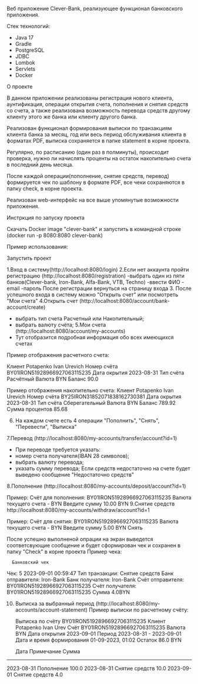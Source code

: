 Веб приложение Clever-Bank, реализующее функционал банковского приложения.

Стек технологий:
- Java 17
- Gradle
- PostgreSQL
- JDBC
- Lombok
- Servlets
- Docker

О проекте

В данном приложении реализованы регистрация нового клиента, аунтификация, операции открытия счета, 
пополнения и снятия средств со счета, а также реализована возможность перевода средств другому клиенту
этого же банка или  клиенту другого банка.

Реализован функционал формирования выписки по транзакциям клиента банка за месяц, год или весь период 
обслуживания клиента в форматах PDF, выписка сохраняется в папке statement в корне проекта.

Регулярно, по расписанию (один раз в полминуты), происходит проверка, нужно ли начислять
проценты на остаток накопительно счета в последний день месяца.

После каждой операции(пополнение, снятие средств, перевод) формируется чек по шаблону в формате PDF,
все чеки сохраняются в папку check, в корне проекта.

Реализован web-интерфейс на все выше упомянутые возможности приложения.

Инстркция по запуску проекта

Скачать Docker image "clever-bank" и запустить в командной строке (docker run -p 8080:8080 clever-bank) 

Пример использования:

Запустить проект

1.Вход в систему(http://localhost:8080/login)
2.Если нет аккаунта пройти регистрацию (http://localhost:8080/registration)
-выбрать один из пяти банков(Clever-bank, Iron-Bank, Alfa-Bank, VTB, Techno)
-ввести ФИО
-email
-пароль
После регистрации вернуться на страницу входа
3. После успешного входа в систему можно "Открыть счет" или посмотреть "Мои счета"
4.Открыть счет (http://localhost:8080/account/bank-account/create)
- выбрать тип счета Расчетный или Накопительный;
- выбрать валюту счёта;
5.Мои счета (http://localhost:8080/account/my-accounts)
- Тут отобразится подробная информация обо всех имеющихся счетах

Пример отображения расчетного счета:

  Клиент	    Potapenko Ivan Urevich
  Номер счёта	BY01IRON51928966927063115235
  Дата окрытия	2023-08-31
  Тип счёта  	Расчётный
  Валюта	    BYN
  Баланс	    90.0

Пример отображения накопительно счета:
Клиент	        Potapenko Ivan Urevich
Номер счёта 	BY25IRON31852071838162730381
Дата окрытия	2023-08-31
Тип счёта	    Сберегательный
Валюта      	BYN
Баланс	        789.92
Сумма процентов	85.68

6. На каждом счете есть 4 операции "Пополнить", "Снять", "Перевести", "Выписка"

7.Перевод (http://localhost:8080/my-accounts/transfer/account?id=1)
- При переводе требуется указать:
- номер счета получателя(IBAN 28 символов);
- выбрать валюту перевода;
- указать сумму перевода;
Если средств недостаточно на счете будет выведено сообщение "Недостаточно средств"

8.Пополнение (http://localhost:8080/my-accounts/deposit/account?id=1)

Пример:
Счёт для пополнения: BY01IRON51928966927063115235
Валюта текущего счета - BYN
Введите сумму
10.00 BYN
9.Снятие средств http://localhost:8080/my-accounts/withdraw/account?id=1

Пример:
Счёт для снятия: BY01IRON51928966927063115235
Валюта текущего счета - BYN
Введите сумму
5.00 BYN
Снять

После успешно выполненой опрации на экран выведется соответсвующие сообщение и
будет сформирован чек и сохранен в папку "Check"  в корне проекта
Пример чека:

      Банковский чек
Чек:              5
2023-09-01        00:59:47
Тип транзакции:   Снятие средств
Банк отправителя: Iron-Bank
Банк получателя:  Iron-Bank
Счёт отправителя: BY01IRON51928966927063115235
Счёт получателя:  BY01IRON51928966927063115235
Сумма             4.0BYN

10. Выписка за выбранный период (http://localhost:8080/my-accounts/account-statement)
Пример выписки по расчетному счёту:

    Выписка по счёту BY01IRON51928966927063115235
    Клиент	                    Potapenko Ivan Urev
    Счёт	                    BY01IRON51928966927063115235
    Валюта	                    BYN
    Дата открытия	            2023-09-01
    Период	                    2023-08-31 - 2023-09-01
    Дата и время формирования	01-09-2023, 01:02
    Остаток	                    86.0 BYN

    Дата	                          Примечание	                       Сумма
----------------------------	----------------------------	----------------------------
2023-08-31	                       Пополнение	                           100.0
2023-08-31	                       Снятие средств	                       10.0
2023-09-01	                       Снятие средств	                       4.0





